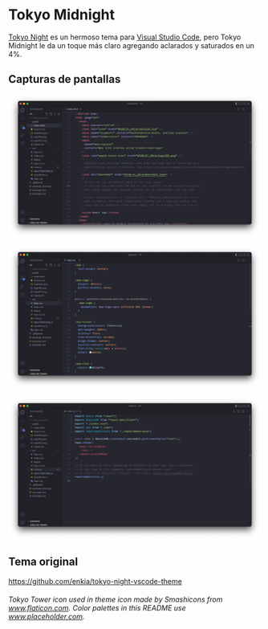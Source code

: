 # Tokyo Midnight

[Tokyo Night](https://marketplace.visualstudio.com/items?itemName=enkia.tokyo-night) es un hermoso tema para [Visual Studio Code](http://code.visualstudio.com), pero Tokyo Midnight le da un toque más claro agregando aclarados y saturados en un 4%.

## Capturas de pantallas

![Screenshot - Tokyo Midnight](https://raw.githubusercontent.com/nacholaciar/tokyo-midnight/master/static/uno.png)

![Screenshot - Tokyo Midnight](https://raw.githubusercontent.com/nacholaciar/tokyo-midnight/master/static/dos.png)

![Screenshot - Tokyo Midnight](https://raw.githubusercontent.com/nacholaciar/tokyo-midnight/master/static/tres.png)

## Tema original

https://github.com/enkia/tokyo-night-vscode-theme

###### Tokyo Tower icon used in theme icon made by Smashicons from www.flaticon.com. Color palettes in this README use www.placeholder.com.
